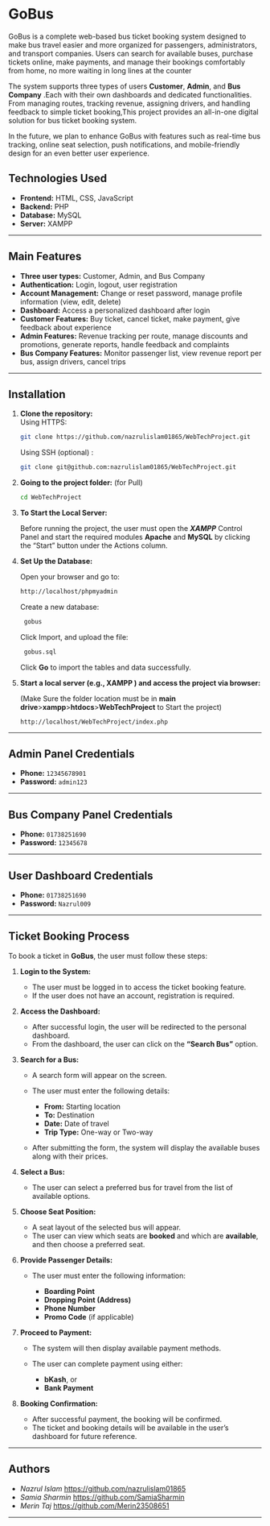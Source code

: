 #  GoBus
GoBus is a complete web-based bus ticket booking system designed to make bus travel easier and more organized for passengers, administrators, and transport companies. Users can search for available buses, purchase tickets online, make payments, and manage their bookings comfortably from home, no more waiting in long lines at the counter

The system supports three types of users **Customer**, **Admin**, and **Bus Company** .Each with their own dashboards and dedicated functionalities. From managing routes, tracking revenue, assigning drivers, and handling feedback to simple ticket booking,This project provides an all-in-one digital solution for bus ticket booking system.

In the future, we plan to enhance GoBus with features such as real-time bus tracking, online seat selection, push notifications, and mobile-friendly design for an even better user experience.


## Technologies Used
- **Frontend:** HTML, CSS, JavaScript  
- **Backend:** PHP  
- **Database:** MySQL  
- **Server:** XAMPP
---

## Main Features
-  **Three user types:**  Customer, Admin, and Bus Company
-  **Authentication:**  Login, logout, user registration
-  **Account Management:**  Change or reset password, manage profile information (view, edit, delete)
-  **Dashboard:**  Access a personalized dashboard after login
-  **Customer Features:**  Buy ticket, cancel ticket, make payment, give feedback about experience
-  **Admin Features:**  Revenue tracking per route, manage discounts and promotions, generate reports, handle feedback and complaints
-  **Bus Company Features:**  Monitor passenger list, view revenue report per bus, assign drivers, cancel trips

---

## Installation
1. **Clone the repository:**  
   Using HTTPS:  
     ```sh
     git clone https://github.com/nazrulislam01865/WebTechProject.git
     ```  
   Using SSH (optional) :  
     ```sh
     git clone git@github.com:nazrulislam01865/WebTechProject.git
     ```
2. **Going to the project folder:** (for Pull)
   ```sh
   cd WebTechProject
   ```
3. **To Start the Local Server:**

   Before running the project, the user must open the ***XAMPP*** Control Panel and start the required modules **Apache** and **MySQL** by clicking the “Start” button under    the Actions column.
   
4. **Set Up the Database:**
   
     Open your browser and go to:
     ```sh
    http://localhost/phpmyadmin
     ```
    Create a new database:
    ```sh
     gobus
      ```
     Click Import, and upload the file:
    ```sh
     gobus.sql
     ```
     Click **Go** to import the tables and data successfully.

6. **Start a local server (e.g., XAMPP ) and access the project via browser:**
   
    (Make Sure the folder location must be in **main drive**>**xampp**>**htdocs**>**WebTechProject** to Start the project)
   ```
   http://localhost/WebTechProject/index.php
   ```
---
##  Admin Panel Credentials

- **Phone:** `12345678901`  
- **Password:** `admin123`  
---

##  Bus Company Panel Credentials

- **Phone:** `01738251690`  
- **Password:** `12345678`  
---

##  User Dashboard Credentials

- **Phone:** `01738251690`  
- **Password:** `Nazrul009`  
---

## Ticket Booking Process
To book a ticket in **GoBus**, the user must follow these steps:
1. **Login to the System:**
   * The user must be logged in to access the ticket booking feature.
   * If the user does not have an account, registration is required.

2. **Access the Dashboard:**
   * After successful login, the user will be redirected to the personal dashboard.
   * From the dashboard, the user can click on the **“Search Bus”** option.

3. **Search for a Bus:**
   * A search form will appear on the screen.
   * The user must enter the following details:

     * **From:** Starting location
     * **To:** Destination
     * **Date:** Date of travel
     * **Trip Type:** One-way or Two-way
   * After submitting the form, the system will display the available buses along with their prices.

4. **Select a Bus:**
   * The user can select a preferred bus for travel from the list of available options.

5. **Choose Seat Position:**
   * A seat layout of the selected bus will appear.
   * The user can view which seats are **booked** and which are **available**, and then choose a preferred seat.

6. **Provide Passenger Details:**
   * The user must enter the following information:

     * **Boarding Point**
     * **Dropping Point (Address)**
     * **Phone Number**
     * **Promo Code** (if applicable)

7. **Proceed to Payment:**
   * The system will then display available payment methods.
   * The user can complete payment using either:

     * **bKash**, or
     * **Bank Payment**

8. **Booking Confirmation:**
   * After successful payment, the booking will be confirmed.
   * The ticket and booking details will be available in the user’s dashboard for future reference.
---

## Authors
- *Nazrul Islam*
https://github.com/nazrulislam01865
- *Samia Sharmin*
https://github.com/SamiaSharmin
- *Merin Taj*
https://github.com/Merin23508651

---
